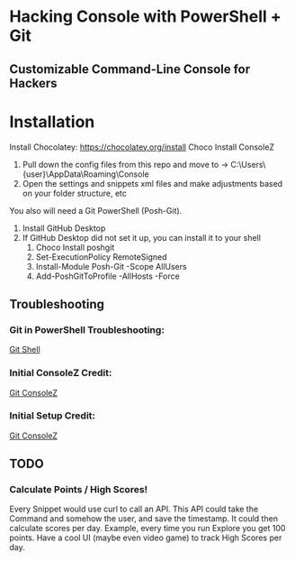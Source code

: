 # Hacking Console with PowerShell + Git
## Customizable Command-Line Console for Hackers

# Installation
Install Chocolatey: https://chocolatey.org/install
Choco Install ConsoleZ
<ol>
  <li>Pull down the config files from this repo and move to -> C:\Users\{user}\AppData\Roaming\Console</li>
  <li>Open the settings and snippets xml files and make adjustments based on your folder structure, etc</li>
</ol>
You also will need a Git PowerShell (Posh-Git).<br />
<ol>
  <li>Install GitHub Desktop</li>
  <li>
    If GitHub Desktop did not set it up, you can install it to your shell
    <ol>
      <li>Choco Install poshgit</li>
      <li>Set-ExecutionPolicy RemoteSigned</li>
      <li>Install-Module Posh-Git -Scope AllUsers</li>
      <li>Add-PoshGitToProfile -AllHosts -Force</li>
    </ol>
  </li>
</ol>

## Troubleshooting
### Git in PowerShell Troubleshooting:
<a target="_blank" href="https://git-scm.com/book/en/v2/Appendix-A%3A-Git-in-Other-Environments-Git-in-PowerShell">Git Shell</a>

### Initial ConsoleZ Credit:
<a target="_blank" href="https://haacked.com/archive/2015/10/29/git-shell/">Git ConsoleZ</a>

### Initial Setup Credit:
<a target="_blank" href="https://haacked.com/archive/2015/10/29/git-shell/">Git ConsoleZ</a>

## TODO
### Calculate Points / High Scores!
<div>
  Every Snippet would use curl to call an API.
  This API could take the Command and somehow the user, and save the timestamp.
  It could then calculate scores per day.
  Example, every time you run Explore you get 100 points.
  Have a cool UI (maybe even video game) to track High Scores per day.
</div>

